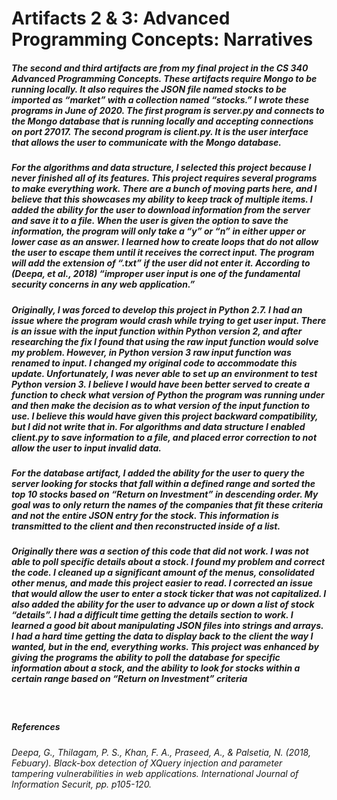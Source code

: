 # Artifacts 2 & 3: Advanced Programming Concepts: Narratives

##### The second and third artifacts are from my final project in the CS 340 Advanced Programming Concepts. These artifacts require Mongo to be running locally. It also requires the JSON file named stocks to be imported as “market” with a collection named “stocks.” I wrote these programs in June of 2020. The first program is server.py and connects to the Mongo database that is running locally and accepting connections on port 27017. The second program is client.py. It is the user interface that allows the user to communicate with the Mongo database. 

##### For the algorithms and data structure, I selected this project because I never finished all of its features. This project requires several programs to make everything work. There are a bunch of moving parts here, and I believe that this showcases my ability to keep track of multiple items. I added the ability for the user to download information from the server and save it to a file. When the user is given the option to save the information, the program will only take a “y” or “n” in either upper or lower case as an answer. I learned how to create loops that do not allow the user to escape them until it receives the correct input. The program will add the extension of “.txt” if the user did not enter it. According to (Deepa, et al., 2018) “improper user input is one of the fundamental security concerns in any web application.”

##### Originally, I was forced to develop this project in Python 2.7. I had an issue where the program would crash while trying to get user input. There is an issue with the input function within Python version 2, and after researching the fix I found that using the raw input function would solve my problem. However, in Python version 3 raw input function was renamed to input. I changed my original code to accommodate this update.  Unfortunately, I was never able to set up an environment to test Python version 3. I believe I would have been better served to create a function to check what version of Python the program was running under and then make the decision as to what version of the input function to use. I believe this would have given this project backward compatibility, but I did not write that in. For algorithms and data structure I enabled client.py to save information to a file, and placed error correction to not allow the user to input invalid data.

##### For the database artifact, I added the ability for the user to query the server looking for stocks that fall within a defined range and sorted the top 10 stocks based on “Return on Investment” in descending order. My goal was to only return the names of the companies that fit these criteria and not the entire JSON entry for the stock. This information is transmitted to the client and then reconstructed inside of a list.

##### Originally there was a section of this code that did not work. I was not able to poll specific details about a stock. I found my problem and correct the code. I cleaned up a significant amount of the menus, consolidated other menus, and made this project easier to read. I corrected an issue that would allow the user to enter a stock ticker that was not capitalized. I also added the ability for the user to advance up or down a list of stock “details”. I had a difficult time getting the details section to work. I learned a good bit about manipulating JSON files into strings and arrays. I had a hard time getting the data to display back to the client the way I wanted, but in the end, everything works. This project was enhanced by giving the programs the ability to poll the database for specific information about a stock, and the ability to look for stocks within a certain range based on “Return on Investment” criteria
 
##### References
###### Deepa, G., Thilagam, P. S., Khan, F. A., Praseed, A., & Palsetia, N. (2018, Febuary). Black-box detection of XQuery injection and parameter tampering vulnerabilities in web applications. International Journal of Information Securit, pp. p105-120.

